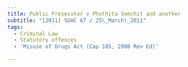 ```yaml
---
title: Public Prosecutor v Phuthita Somchit and another
subtitle: "[2011] SGHC 67 / 25\_March\_2011"
tags:
  - Criminal Law
  - Statutory offences
  - 'Misuse of Drugs Act (Cap 185, 2008 Rev Ed)'

---
```


